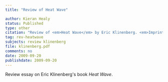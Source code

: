 ```yaml
---
title: "Review of Heat Wave"

author: Kieran Healy
status: Published
type: other
citation: "Review of <em>Heat Wave</em> by Eric Klinenberg. <em>Imprints</em>, 8:283–289."
tag: rev-heatwave
subjects: review klinenberg
file: klinenberg.pdf
comments: no
date: 2009-09-20
publishdate: 2009-09-20
---
```

Review essay on Eric Klinenberg's book <em>Heat Wave</em>.
